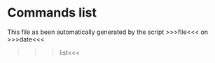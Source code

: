# Commands list

This file as been automatically generated by the script >>>file<<< on >>>date<<<


>>>list<<<